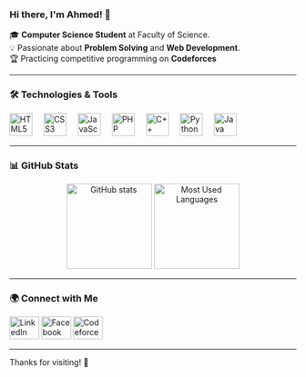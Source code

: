 ### Hi there, I'm Ahmed! 👋

🎓 **Computer Science Student** at Faculty of Science.  
💡 Passionate about **Problem Solving** and **Web Development**.  
🏆 Practicing competitive programming on **Codeforces** 

---

### 🛠 Technologies & Tools

<div align="left">
  <img src="https://cdn.jsdelivr.net/gh/devicons/devicon/icons/html5/html5-original.svg" height="40" alt="HTML5 logo"  />
  <img width="12" />
  <img src="https://cdn.jsdelivr.net/gh/devicons/devicon/icons/css3/css3-original.svg" height="40" alt="CSS3 logo"  />
  <img width="12" />
  <img src="https://cdn.jsdelivr.net/gh/devicons/devicon/icons/javascript/javascript-original.svg" height="40" alt="JavaScript logo"  />
  <img width="12" />
  <img src="https://cdn.jsdelivr.net/gh/devicons/devicon/icons/php/php-original.svg" height="40" alt="PHP logo"  />
  <img width="12" />
  <img src="https://cdn.jsdelivr.net/gh/devicons/devicon/icons/cplusplus/cplusplus-original.svg" height="40" alt="C++ logo"  />
  <img width="12" />
  <img src="https://cdn.jsdelivr.net/gh/devicons/devicon/icons/python/python-original.svg" height="40" alt="Python logo"  />
  <img width="12" />
  <img src="https://cdn.jsdelivr.net/gh/devicons/devicon/icons/java/java-original.svg" height="40" alt="Java logo"  />
</div>

---

### 📊 GitHub Stats
<div align="center">
  <img src="https://github-readme-stats.vercel.app/api?username=TAky5566&hide_title=false&hide_rank=false&show_icons=true&include_all_commits=true&count_private=true&disable_animations=false&theme=dracula&locale=en&hide_border=false&order=1" height="150" alt="GitHub stats"  />
  <img src="https://github-readme-stats.vercel.app/api/top-langs?username=TAky5566&locale=en&hide_title=false&layout=compact&card_width=320&langs_count=5&theme=dracula&hide_border=false&order=2" height="150" alt="Most Used Languages"  />
</div>

---

### 🌍 Connect with Me

<div align="left">
  <a href="https://www.linkedin.com/in/ahmed-mohamed-467951309"><img src="https://raw.githubusercontent.com/maurodesouza/profile-readme-generator/master/src/assets/icons/social/linkedin/default.svg" width="52" height="40" alt="LinkedIn logo" /></a>
  <a href="https://www.facebook.com/profile.php?id=100039174740118"><img src="https://raw.githubusercontent.com/maurodesouza/profile-readme-generator/master/src/assets/icons/social/facebook/default.svg" width="52" height="40" alt="Facebook logo" /></a>
  <a href="https://codeforces.com/profile/Ahmed_Tak"><img src="https://cdn.jsdelivr.net/gh/simple-icons/simple-icons/icons/codeforces.svg" width="52" height="40" alt="Codeforces logo" /></a>
</div>

---

Thanks for visiting! 🚀

